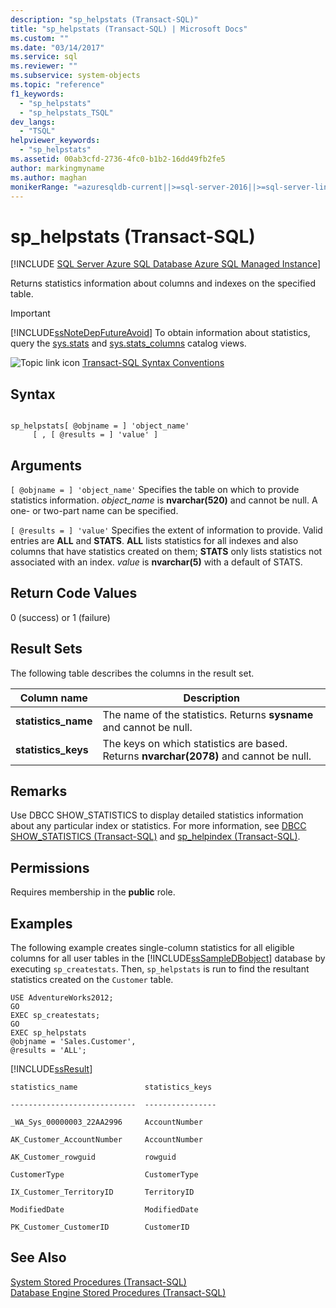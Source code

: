 ```yaml
---
description: "sp_helpstats (Transact-SQL)"
title: "sp_helpstats (Transact-SQL) | Microsoft Docs"
ms.custom: ""
ms.date: "03/14/2017"
ms.service: sql
ms.reviewer: ""
ms.subservice: system-objects
ms.topic: "reference"
f1_keywords: 
  - "sp_helpstats"
  - "sp_helpstats_TSQL"
dev_langs: 
  - "TSQL"
helpviewer_keywords: 
  - "sp_helpstats"
ms.assetid: 00ab3cfd-2736-4fc0-b1b2-16dd49fb2fe5
author: markingmyname
ms.author: maghan
monikerRange: "=azuresqldb-current||>=sql-server-2016||>=sql-server-linux-2017||=azuresqldb-mi-current"
---
```

# sp_helpstats (Transact-SQL)
[!INCLUDE [SQL Server Azure SQL Database Azure SQL Managed Instance](../../includes/applies-to-version/sql-asdb-asdbmi.md)]

  Returns statistics information about columns and indexes on the specified table.  
  
> [!IMPORTANT]  
>  [!INCLUDE[ssNoteDepFutureAvoid](../../includes/ssnotedepfutureavoid-md.md)] To obtain information about statistics, query the [sys.stats](../../relational-databases/system-catalog-views/sys-stats-transact-sql.md) and [sys.stats_columns](../../relational-databases/system-catalog-views/sys-stats-columns-transact-sql.md) catalog views.  
  
 ![Topic link icon](../../database-engine/configure-windows/media/topic-link.gif "Topic link icon") [Transact-SQL Syntax Conventions](../../t-sql/language-elements/transact-sql-syntax-conventions-transact-sql.md)  
  
## Syntax  
  
```  
  
sp_helpstats[ @objname = ] 'object_name'   
     [ , [ @results = ] 'value' ]  
```  
  
## Arguments  
`[ @objname = ] 'object_name'`
 Specifies the table on which to provide statistics information. *object_name* is **nvarchar(520)** and cannot be null. A one- or two-part name can be specified.  
  
`[ @results = ] 'value'`
 Specifies the extent of information to provide. Valid entries are **ALL** and **STATS**. **ALL** lists statistics for all indexes and also columns that have statistics created on them; **STATS** only lists statistics not associated with an index. *value* is **nvarchar(5)** with a default of STATS.  
  
## Return Code Values  
 0 (success) or 1 (failure)  
  
## Result Sets  
 The following table describes the columns in the result set.  
  
|Column name|Description|  
|-----------------|-----------------|  
|**statistics_name**|The name of the statistics. Returns **sysname** and cannot be null.|  
|**statistics_keys**|The keys on which statistics are based. Returns **nvarchar(2078)** and cannot be null.|  
  
## Remarks  
 Use DBCC SHOW_STATISTICS to display detailed statistics information about any particular index or statistics. For more information, see [DBCC SHOW_STATISTICS &#40;Transact-SQL&#41;](../../t-sql/database-console-commands/dbcc-show-statistics-transact-sql.md) and [sp_helpindex &#40;Transact-SQL&#41;](../../relational-databases/system-stored-procedures/sp-helpindex-transact-sql.md).  
  
## Permissions  
 Requires membership in the **public** role.  
  
## Examples  
 The following example creates single-column statistics for all eligible columns for all user tables in the [!INCLUDE[ssSampleDBobject](../../includes/sssampledbobject-md.md)] database by executing `sp_createstats`. Then, `sp_helpstats` is run to find the resultant statistics created on the `Customer` table.  
  
```  
USE AdventureWorks2012;  
GO  
EXEC sp_createstats;  
GO  
EXEC sp_helpstats   
@objname = 'Sales.Customer',  
@results = 'ALL';  
```  
  
 [!INCLUDE[ssResult](../../includes/ssresult-md.md)]  
  
 `statistics_name               statistics_keys`  
  
 `----------------------------  ----------------`  
  
 `_WA_Sys_00000003_22AA2996     AccountNumber`  
  
 `AK_Customer_AccountNumber     AccountNumber`  
  
 `AK_Customer_rowguid           rowguid`  
  
 `CustomerType                  CustomerType`  
  
 `IX_Customer_TerritoryID       TerritoryID`  
  
 `ModifiedDate                  ModifiedDate`  
  
 `PK_Customer_CustomerID        CustomerID`  
  
## See Also  
 [System Stored Procedures &#40;Transact-SQL&#41;](../../relational-databases/system-stored-procedures/system-stored-procedures-transact-sql.md)   
 [Database Engine Stored Procedures &#40;Transact-SQL&#41;](../../relational-databases/system-stored-procedures/database-engine-stored-procedures-transact-sql.md)  
  
  
